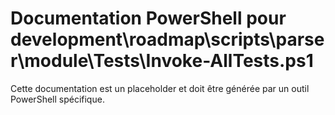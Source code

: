 # Documentation PowerShell pour development\roadmap\scripts\parser\module\Tests\Invoke-AllTests.ps1

Cette documentation est un placeholder et doit être générée par un outil PowerShell spécifique.
